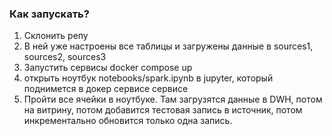 ### Как запускать?

1. Склонить репу
2. В ней уже настроены все таблицы и загружены данные в sources1, sources2, sources3
3. Запустить сервисы docker compose up
4. открыть ноутбук notebooks/spark.ipynb в jupyter, который поднимется в докер сервисе сервисе
5. Пройти все ячейки в ноутбуке. Там загрузятся данные в DWH, потом на витрину, потом добавится тестовая запись в источник, потом инкрементально обновится только одна запись. 